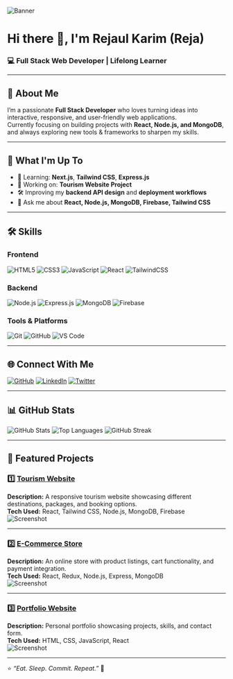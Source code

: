 <!-- Banner Image -->
![Banner](https://i.ibb.co/VpYw3Qc/git-cover.jpg)

# Hi there 👋, I'm **Rejaul Karim (Reja)**
### 💻 Full Stack Web Developer | Lifelong Learner

---

## 🚀 About Me
I’m a passionate **Full Stack Developer** who loves turning ideas into interactive, responsive, and user-friendly web applications.  
Currently focusing on building projects with **React, Node.js, and MongoDB**, and always exploring new tools & frameworks to sharpen my skills.

---

## 📌 What I'm Up To
- 🌱 Learning: **Next.js**, **Tailwind CSS**, **Express.js**
- 🔭 Working on: **Tourism Website Project**
- 🛠 Improving my **backend API design** and **deployment workflows**
- 💬 Ask me about **React, Node.js, MongoDB, Firebase, Tailwind CSS**

---

## 🛠 Skills

### **Frontend**
![HTML5](https://img.shields.io/badge/HTML5-E34F26?style=for-the-badge&logo=html5&logoColor=white)
![CSS3](https://img.shields.io/badge/CSS3-1572B6?style=for-the-badge&logo=css3&logoColor=white)
![JavaScript](https://img.shields.io/badge/JavaScript-323330?style=for-the-badge&logo=javascript&logoColor=F7DF1E)
![React](https://img.shields.io/badge/React-20232A?style=for-the-badge&logo=react&logoColor=61DAFB)
![TailwindCSS](https://img.shields.io/badge/Tailwind_CSS-38B2AC?style=for-the-badge&logo=tailwind-css&logoColor=white)

### **Backend**
![Node.js](https://img.shields.io/badge/Node.js-339933?style=for-the-badge&logo=nodedotjs&logoColor=white)
![Express.js](https://img.shields.io/badge/Express.js-000000?style=for-the-badge&logo=express&logoColor=white)
![MongoDB](https://img.shields.io/badge/MongoDB-4EA94B?style=for-the-badge&logo=mongodb&logoColor=white)
![Firebase](https://img.shields.io/badge/Firebase-ffca28?style=for-the-badge&logo=firebase&logoColor=black)

### **Tools & Platforms**
![Git](https://img.shields.io/badge/Git-F05032?style=for-the-badge&logo=git&logoColor=white)
![GitHub](https://img.shields.io/badge/GitHub-181717?style=for-the-badge&logo=github&logoColor=white)
![VS Code](https://img.shields.io/badge/VS_Code-007ACC?style=for-the-badge&logo=visual-studio-code&logoColor=white)

---

## 🌐 Connect With Me
[![GitHub](https://img.shields.io/badge/GitHub-181717?style=for-the-badge&logo=github&logoColor=white)](https://github.com/questcoderull)
[![LinkedIn](https://img.shields.io/badge/LinkedIn-0A66C2?style=for-the-badge&logo=linkedin&logoColor=white)](https://linkedin.com/in/YOUR-LINKEDIN)
[![Twitter](https://img.shields.io/badge/Twitter-1DA1F2?style=for-the-badge&logo=twitter&logoColor=white)](https://twitter.com/YOUR-TWITTER)

---

## 📊 GitHub Stats
![GitHub Stats](https://github-readme-stats.vercel.app/api?username=questcoderull&show_icons=true&theme=tokyonight)
![Top Languages](https://github-readme-stats.vercel.app/api/top-langs/?username=questcoderull&layout=compact&theme=tokyonight)
![GitHub Streak](https://streak-stats.demolab.com?user=questcoderull&theme=tokyonight)

---

## 📌 Featured Projects

### 1️⃣ [Tourism Website](https://your-live-project-link.com)
**Description:** A responsive tourism website showcasing different destinations, packages, and booking options.  
**Tech Used:** React, Tailwind CSS, Node.js, MongoDB, Firebase  
![Screenshot](https://via.placeholder.com/600x300.png?text=Tourism+Website+Screenshot)

---

### 2️⃣ [E-Commerce Store](https://your-live-project-link.com)
**Description:** An online store with product listings, cart functionality, and payment integration.  
**Tech Used:** React, Redux, Node.js, Express, MongoDB  
![Screenshot](https://via.placeholder.com/600x300.png?text=E-Commerce+Store+Screenshot)

---

### 3️⃣ [Portfolio Website](https://your-live-project-link.com)
**Description:** Personal portfolio showcasing projects, skills, and contact form.  
**Tech Used:** HTML, CSS, JavaScript, React  
![Screenshot](https://via.placeholder.com/600x300.png?text=Portfolio+Screenshot)

---

⭐ *“Eat. Sleep. Commit. Repeat.”* 🚀

